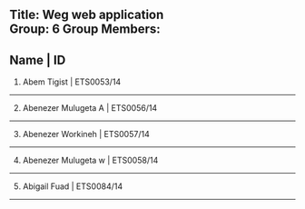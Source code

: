 Title: Weg web application <br>
Group: 6 
Group Members:
--------------------------------------------------------
Name                         |          ID
--------------------------------------------------------
1. Abem Tigist               |          ETS0053/14
--------------------------------------------------------
2. Abenezer Mulugeta A       |          ETS0056/14
--------------------------------------------------------
3. Abenezer Workineh         |          ETS0057/14
--------------------------------------------------------
4. Abenezer Mulugeta w       |          ETS0058/14
--------------------------------------------------------
5. Abigail Fuad              |          ETS0084/14
--------------------------------------------------------
   
